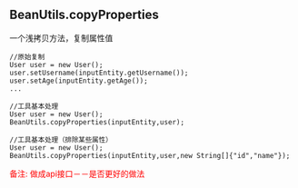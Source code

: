 ## BeanUtils.copyProperties
一个浅拷贝方法，复制属性值
```
//原始复制
User user = new User();
user.setUsername(inputEntity.getUsername());
user.setAge(inputEntity.getAge());
...
﻿
//工具基本处理
User user = new User();
BeanUtils.copyProperties(inputEntity,user);

//工具基本处理（排除某些属性）
User user = new User();
BeanUtils.copyProperties(inputEntity,user,new String[]{"id","name"});
```
<font color='red'>备注: 做成api接口－－是否更好的做法</font>
